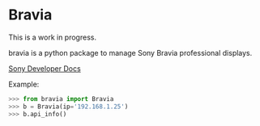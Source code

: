 # Bravia

This is a work in progress.

bravia is a python package to manage Sony Bravia professional displays.

[Sony Developer Docs](https://pro-bravia.sony.net/develop/integrate/ip-control/index.html)

Example:

```python
>>> from bravia import Bravia
>>> b = Bravia(ip='192.168.1.25')
>>> b.api_info()
```
